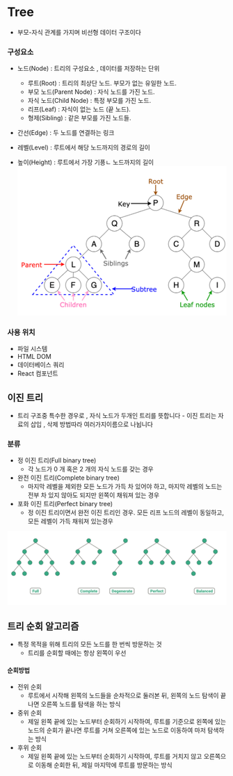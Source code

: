 # Tree

- 부모-자식 관계를 가지며 비선형 데이터 구조이다

### 구성요소

- 노드(Node) : 트리의 구성요소 , 데이터를 저장하는 단위

  - 루트(Root) : 트리의 최상단 노드. 부모가 없는 유일한 노드.
  - 부모 노드(Parent Node) : 자식 노드를 가진 노드.
  - 자식 노드(Child Node) : 특정 부모를 가진 노드.
  - 리프(Leaf) : 자식이 없는 노드 (끝 노드).
  - 형제(Sibling) : 같은 부모를 가진 노드들.

- 간선(Edge) : 두 노드를 연결하는 링크
- 레벨(Level) : 루트에서 해당 노드까지의 경로의 길이
- 높이(Height) : 루트에서 가장 기픙ㄴ 노드까지의 길이
  ![alt text](image.png)

### 사용 위치

- 파일 시스템
- HTML DOM
- 데이터베이스 쿼리
- React 컴포넌트

## 이진 트리

- 트리 구조중 특수한 경우로 , 자식 노드가 두개인 트리를 뜻합니다 - 이진 트리는 자료의 삽입 , 삭제 방법따라 여러가지이름으로 나뉩니다

### 분류

- 정 이진 트리(Full binary tree)
  - 각 노드가 0 개 혹은 2 개의 자식 노드를 갖는 경우
- 완전 이진 트리(Complete binary tree)
  - 마지막 레벨을 제외한 모든 노드가 가득 차 있어야 하고, 마지막 레벨의 노드는 전부 차 있지 않아도 되지만 왼쪽이 채워져 있는 경우
- 포화 이진 트리(Perfect binary tree)
  - 정 이진 트리이면서 완전 이진 트리인 경우. 모든 리프 노드의 레벨이 동일하고, 모든 레벨이 가득 채워져 있는경우

![alt text](image-1.png)

## 트리 순회 알고리즘

- 특정 목적을 위해 트리의 모든 노드를 한 번씩 방문하는 것
  - 트리를 순회할 때에는 항상 왼쪽이 우선

#### 순회방법

- 전위 순회
  - 루트에서 시작해 왼쪽의 노드들을 순차적으로 둘러본 뒤, 왼쪽의 노드 탐색이 끝나면 오른쪽 노드를 탐색을 하는 방식
- 중위 순회
  - 제일 왼쪽 끝에 있는 노드부터 순회하기 시작하여, 루트를 기준으로 왼쪽에 있는 노드의 순회가 끝나면 루트를 거쳐 오른쪽에 있는 노드로 이동하여 마저 탐색하는 방식
- 후위 순회
  - 제일 왼쪽 끝에 있는 노드부터 순회하기 시작하여, 루트를 거치지 않고 오른쪽으로 이동해 순회한 뒤, 제일 마지막에 루트를 방문하는 방식
